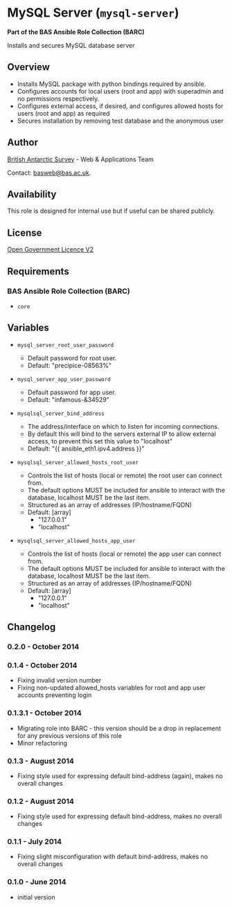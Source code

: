 # MySQL Server (`mysql-server`)

**Part of the BAS Ansible Role Collection (BARC)**

Installs and secures MySQL database server

## Overview

* Installs MySQL package with python bindings required by ansible.
* Configures accounts for local users (root and app) with superadmin and no permissions respectively.
* Configures external access, if desired, and configures allowed hosts for users (root and app) as required
* Secures installation by removing test database and the anonymous user

## Author

[British Antarctic Survey](http://www.antarctica.ac.uk) - Web & Applications Team

Contact: [basweb@bas.ac.uk](mailto:basweb@bas.ac.uk).

## Availability

This role is designed for internal use but if useful can be shared publicly.

## License

[Open Government Licence V2](https://www.nationalarchives.gov.uk/doc/open-government-licence/version/2/)

## Requirements

### BAS Ansible Role Collection (BARC)

* `core`

## Variables

* `mysql_server_root_user_password`
    * Default password for root user.
    * Default: "precipice-08563%"

* `mysql_server_app_user_password`
    * Default password for app user.
    * Default: "infamous-&34529"

* `mysqlsql_server_bind_address`
    * The address/interface on which to listen for incoming connections.
    * By default this will bind to the servers external IP to allow external access, to prevent this set this value to "localhost"
    * Default: "{{ ansible_eth1.ipv4.address }}"
* `mysqlsql_server_allowed_hosts_root_user`
    * Controls the list of hosts (local or remote) the root user can connect from.
    * The default options MUST be included for ansible to interact with the database, localhost MUST be the last item.
    * Structured as an array of addresses (IP/hostname/FQDN)
    * Default: [array]
        * "127.0.0.1"
        * "localhost"
* `mysqlsql_server_allowed_hosts_app_user`
    * Controls the list of hosts (local or remote) the app user can connect from.
    * The default options MUST be included for ansible to interact with the database, localhost MUST be the last item.
    * Structured as an array of addresses (IP/hostname/FQDN)
    * Default: [array]
        * "127.0.0.1"
        * "localhost"

## Changelog

### 0.2.0 - October 2014

### 0.1.4 - October 2014

* Fixing invalid version number
* Fixing non-updated allowed_hosts variables for root and app user accounts preventing login

### 0.1.3.1 - October 2014

* Migrating role into BARC - this version should be a drop in replacement for any previous versions of this role
* Minor refactoring

### 0.1.3 - August 2014

* Fixing style used for expressing default bind-address (again), makes no overall changes

### 0.1.2 - August 2014

* Fixing style used for expressing default bind-address, makes no overall changes

### 0.1.1 - July 2014

* Fixing slight misconfiguration with default bind-address, makes no overall changes

### 0.1.0 - June 2014

* initial version

